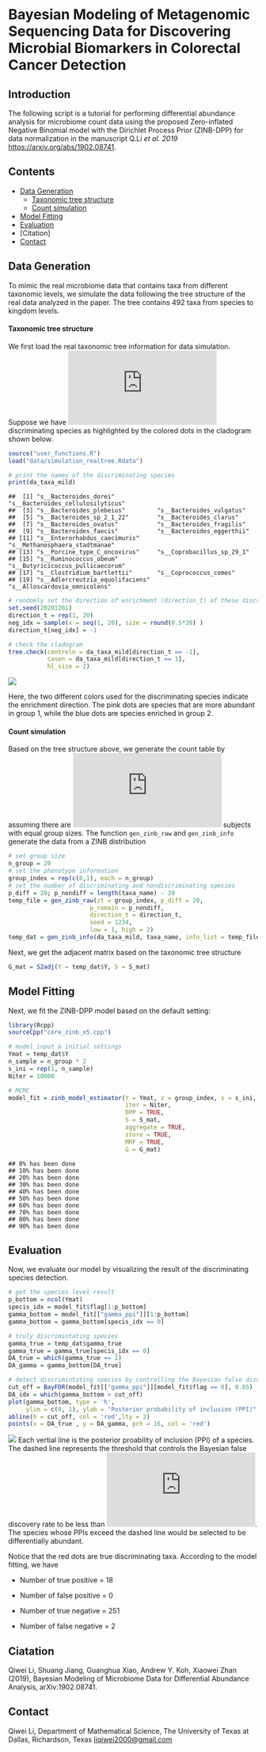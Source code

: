 


# Bayesian Modeling of Metagenomic Sequencing Data for Discovering Microbial Biomarkers in Colorectal Cancer Detection

## Introduction

The following script is a tutorial for performing differential abundance
analysis for microbiome count data using the proposed Zero-inflated
Negative Binomial model with the Dirichlet Process Prior (ZINB-DPP) for
data normalization in the manuscript Q.Li *et al. 2019*
<https://arxiv.org/abs/1902.08741>.

## Contents

  - [Data Generation](#data-generation)
      - [Taxonomic tree structure](#taxonomic-tree-structure)
      - [Count simulation](#count-simulation)
  - [Model Fitting](#model-fitting)
  - [Evaluation](#evaluation)
  - \[Citation\]
  - [Contact](#contact)

## Data Generation

To mimic the real microbiome data that contains taxa from different
taxonomic levels, we simulate the data following the tree structure of
the real data analyzed in the paper. The tree contains 492 taxa from
species to kingdom levels.

#### Taxonomic tree structure

We first load the real taxonomic tree information for data simulation.
Suppose we have ![p\_0
= 20](https://latex.codecogs.com/png.latex?p_0%20%3D%2020 "p_0 = 20")
discriminating species as highlighted by the colored dots in the
cladogram shown below.

``` r
source("user_functions.R")
load("data/simulation_realtree.Rdata")

# print the names of the discriminating species 
print(da_taxa_mild)
```

    ##  [1] "s__Bacteroides_dorei"            "s__Bacteroides_cellulosilyticus"
    ##  [3] "s__Bacteroides_plebeius"         "s__Bacteroides_vulgatus"        
    ##  [5] "s__Bacteroides_sp_2_1_22"        "s__Bacteroides_clarus"          
    ##  [7] "s__Bacteroides_ovatus"           "s__Bacteroides_fragilis"        
    ##  [9] "s__Bacteroides_faecis"           "s__Bacteroides_eggerthii"       
    ## [11] "s__Enterorhabdus_caecimuris"     "s__Methanosphaera_stadtmanae"   
    ## [13] "s__Porcine_type_C_oncovirus"     "s__Coprobacillus_sp_29_1"       
    ## [15] "s__Ruminococcus_obeum"           "s__Butyricicoccus_pullicaecorum"
    ## [17] "s__Clostridium_bartlettii"       "s__Coprococcus_comes"           
    ## [19] "s__Adlercreutzia_equolifaciens"  "s__Alloscardovia_omnicolens"

``` r
# randomly set the direction of enrichment (direction_t) of these discriminating species 
set.seed(20201201)
direction_t = rep(1, 20)
neg_idx = sample(x = seq(1, 20), size = round(0.5*20) )
direction_t[neg_idx] = -1

# check the cladogram 
tree.check(controln = da_taxa_mild[direction_t == -1],
           casen = da_taxa_mild[direction_t == 1],
           hl_size = 2)
```

![](readme_files/figure-gfm/load_data-1.png)<!-- -->

Here, the two different colors used for the discriminating species
indicate the enrichment direction. The pink dots are species that are
more abundant in group 1, while the blue dots are species enriched in
group 2.

#### Count simulation

Based on the tree structure above, we generate the count table by
assuming there are ![n=24](https://latex.codecogs.com/png.latex?n%3D24
"n=24") subjects with equal group sizes. The function `gen_zinb_raw` and
`gen_zinb_info` generate the data from a ZINB distribution

``` r
# set group size 
n_group = 20
# set the phenotype information
group_index = rep(c(0,1), each = n_group)
# set the number of discriminating and nondiscriminating species 
p_diff = 20; p_nondiff = length(taxa_name) - 20
temp_file = gen_zinb_raw(zt = group_index, p_diff = 20, 
                       p_remain = p_nondiff, 
                       direction_t = direction_t,
                       seed = 1234, 
                       low = 1, high = 2)
temp_dat = gen_zinb_info(da_taxa_mild, taxa_name, info_list = temp_file)
```

Next, we get the adjacent matrix based on the taxonomic tree structure

``` r
G_mat = S2adj(Y = temp_dat$Y, S = S_mat)
```

## Model Fitting

Next, we fit the ZINB-DPP model based on the default setting:

``` r
library(Rcpp)
sourceCpp("core_zinb_x5.cpp")

# model input & initial settings
Ymat = temp_dat$Y
n_sample = n_group * 2
s_ini = rep(1, n_sample)
Niter = 10000

# MCMC 
model_fit = zinb_model_estimator(Y = Ymat, z = group_index, s = s_ini, 
                                 iter = Niter, 
                                 DPP = TRUE, 
                                 S = S_mat, 
                                 aggregate = TRUE, 
                                 store = TRUE,
                                 MRF = TRUE, 
                                 G = G_mat)
```

    ## 0% has been done
    ## 10% has been done
    ## 20% has been done
    ## 30% has been done
    ## 40% has been done
    ## 50% has been done
    ## 60% has been done
    ## 70% has been done
    ## 80% has been done
    ## 90% has been done

## Evaluation

Now, we evaluate our model by visualizing the result of the
discriminating species detection.

``` r
# get the species level result
p_bottom = ncol(Ymat)
specis_idx = model_fit$flag[1:p_bottom]
gamma_bottom = model_fit[["gamma_ppi"]][1:p_bottom]
gamma_bottom = gamma_bottom[specis_idx == 0]

# truly discrimintating species
gamma_true = temp_dat$gamma_true
gamma_true = gamma_true[specis_idx == 0]
DA_true = which(gamma_true == 1)
DA_gamma = gamma_bottom[DA_true]

# detect discrimintating species by controlling the Bayesian false discovery rate 
cut_off = BayFDR(model_fit[["gamma_ppi"]][model_fit$flag == 0], 0.05)
DA_idx = which(gamma_bottom > cut_off)
plot(gamma_bottom, type = 'h', 
     ylim = c(0, 1), ylab = "Posterior probability of inclusion (PPI)", xlab = "Taxon index")
abline(h = cut_off, col = 'red',lty = 2)
points(x = DA_true , y = DA_gamma, pch = 16, col = 'red')
```

![](readme_files/figure-gfm/eval_model-1.png)<!-- --> Each vertial line
is the posterior proability of inclusion (PPI) of a species. The dashed
line represents the threshold that controls the Bayesian false discovery
rate to be less than ![0.05](https://latex.codecogs.com/png.latex?0.05
"0.05"). The species whose PPIs exceed the dashed line would be selected
to be differentially abundant.

Notice that the red dots are true discriminating taxa. According to the
model fitting, we have

  - Number of true positive = 18

  - Number of false positive = 0

  - Number of true negative = 251

  - Number of false negative = 2

## Ciatation

Qiwei Li, Shuang Jiang, Guanghua Xiao, Andrew Y. Koh, Xiaowei Zhan
(2019), Bayesian Modeling of Microbiome Data for Differential Abundance
Analysis, arXiv:1902.08741.

## Contact

Qiwei Li, Department of Mathematical Science, The University of Texas at
Dallas, Richardson, Texas <liqiwei2000@gmail.com>
